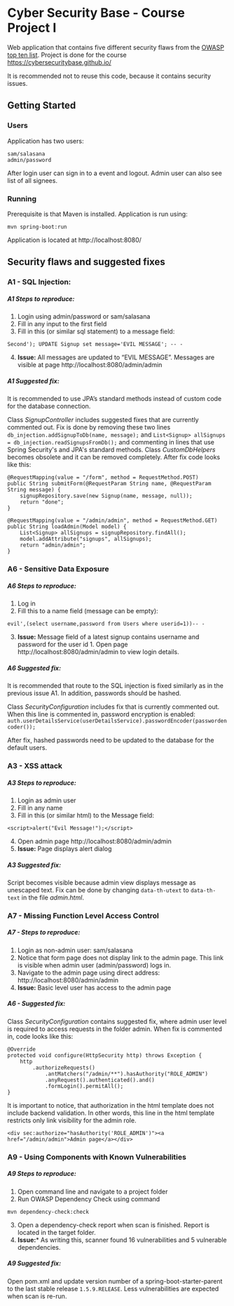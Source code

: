 # Cyber Security Base - Course Project I

Web application that contains five different security flaws from the [OWASP top ten list](https://www.owasp.org/index.php/Top_10_2013-Top_10). Project is done for the course https://cybersecuritybase.github.io/ 

It is recommended not to reuse this code, because it contains security issues.


## Getting Started

### Users

Application has two users:

```
sam/salasana
admin/password
```

After login user can sign in to a event and logout. Admin user can also see list of all signees.

###  Running

Prerequisite is that Maven is installed. Application is run using:
```
mvn spring-boot:run
```
Application is located at http://localhost:8080/



## Security flaws and suggested fixes


### A1 - SQL Injection:

##### A1 Steps to reproduce:

1. Login using admin/password or sam/salasana
2. Fill in any input to the first field
3. Fill in this (or similar sql statement) to a message field:
```
Second'); UPDATE Signup set message='EVIL MESSAGE'; -- -
```
4. **Issue:** All messages are updated to “EVIL MESSAGE”. Messages are visible at page http://localhost:8080/admin/admin

##### A1 Suggested fix:

It is recommended to use JPA’s standard methods instead of custom code for the database connection.

Class _SignupController_ includes suggested fixes that are currently commented out. Fix is done by removing these two lines `db_injection.addSignupToDb(name, message);` and `List<Signup> allSignups = db_injection.readSignupsFromDb();` and commenting in lines that use Spring Security's and JPA's standard methods. Class _CustomDbHelpers_ becomes obsolete and it can be removed completely. After fix code looks like this:

    @RequestMapping(value = "/form", method = RequestMethod.POST)
    public String submitForm(@RequestParam String name, @RequestParam String message) {
        signupRepository.save(new Signup(name, message, null));
        return "done";
    }
    
    @RequestMapping(value = "/admin/admin", method = RequestMethod.GET)
    public String loadAdmin(Model model) {
        List<Signup> allSignups = signupRepository.findAll();
        model.addAttribute("signups", allSignups);
        return "admin/admin";
    }


### A6 - Sensitive Data Exposure

##### A6 Steps to reproduce:
1. Log in
2. Fill this to a name field (message can be empty):
```
evil',(select username,password from Users where userid=1))-- -
```
3. **Issue:** Message field of a latest signup contains username and password for the user id 1. Open page http://localhost:8080/admin/admin to view login details.

##### A6 Suggested fix:

It is recommended that route to the SQL injection is fixed similarly as in the previous issue A1. In addition, passwords should be hashed. 

Class _SecurityConfiguration_ includes fix that is currently commented out. When this line is commented in, password encryption is enabled: `auth.userDetailsService(userDetailsService).passwordEncoder(passwordencoder());`

After fix, hashed passwords need to be updated to the database for the default users.

### A3 - XSS attack

##### A3 Steps to reproduce:

1. Login as admin user
2. Fill in any name
3. Fill in this (or similar html) to the Message field:
```
<script>alert("Evil Message!");</script>
```
4. Open admin page http://localhost:8080/admin/admin
5. **Issue:** Page displays alert dialog

##### A3 Suggested fix:

Script becomes visible because admin view displays message as unescaped text. Fix can be done by changing `data-th-utext` to `data-th-text` in the file _admin.html_.


### A7 - Missing Function Level Access Control

##### A7 - Steps to reproduce:

1. Login as non-admin user: sam/salasana
2. Notice that form page does not display link to the admin page. This link is visible when admin user (admin/password) logs in.
3. Navigate to the admin page using direct address: http://localhost:8080/admin/admin
4. **Issue:** Basic level user has access to the admin page

##### A6 - Suggested fix:

Class _SecurityConfiguration_ contains suggested fix, where admin user level is required to access requests in the folder admin. When fix is commented in, code looks like this:

```
@Override
protected void configure(HttpSecurity http) throws Exception {
	http
    	.authorizeRequests()
        	.antMatchers("/admin/**").hasAuthority("ROLE_ADMIN")
           	.anyRequest().authenticated().and()
           	.formLogin().permitAll();
}
```

It is important to notice, that authorization in the html template does not include backend validation. In other words, this line in the html template restricts only link visibility for the admin role.

```
<div sec:authorize="hasAuthority('ROLE_ADMIN')"><a href="/admin/admin">Admin page</a></div>
```


### A9 - Using Components with Known Vulnerabilities

##### A9 Steps to reproduce:

1. Open command line and navigate to a project folder
2. Run  OWASP Dependency Check using command 
```
mvn dependency-check:check
```
3. Open a dependency-check report when scan is finished. Report is located in the target folder.
4. **Issue:*** As writing this, scanner found 16 vulnerabilities and 5 vulnerable dependencies.

##### A9 Suggested fix:

Open pom.xml and update version number of a spring-boot-starter-parent to the last stable release `1.5.9.RELEASE`. Less vulnerabilities are expected when scan is re-run.
